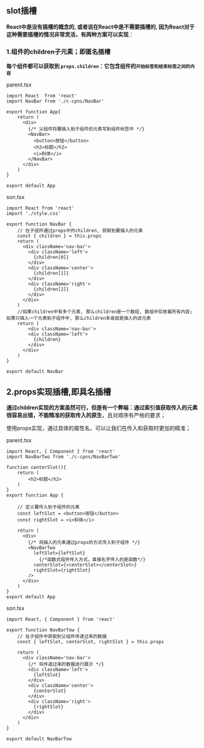 ## slot插槽

**React中是没有插槽的概念的, 或者说在React中是不需要插槽的, 因为React对于这种需要插槽的情况非常灵活，有两种方案可以实现**：

### 1.组件的children子元素；即匿名插槽

**每个组件都可以获取到 `props.children`：它包含组件的`开始标签和结束标签之间的内容`**

parent.tsx

```tsx
import React  from 'react'
import NavBar from './c-cpns/NavBar'

export function App{
    return (
      <div>
        {/* 父组件将要插入到子组件的元素写到组件标签中 */}
        <NavBar>
          <button>按钮</button>
          <h2>标题</h2>
          <i>斜体</i>
        </NavBar>
      </div>
    )
}

export default App

```

son.tsx

```tsx
import React from 'react'
import './style.css'

export function NavBar {
    // 在子组件通过props中的children, 获取到要插入的元素
    const { children } = this.props
    return (
      <div className='nav-bar'>
        <div className='left'>
          {children[0]}
        </div>
        <div className='center'>
          {children[1]}
        </div>
        <div className='right'>
          {children[2]}
        </div>
      </div>
    )
    //如果children中有多个元素, 那么children是一个数组, 数组中存放着所有内容; 如果只插入一个元素到子组件中, 那么children本身就是插入的该元素
    return (
        <div className='nav-bar'>
        <div className='left'>
          {children}
        </div>
      </div>
    )
}

export default NavBar

```

## 2.props实现插槽,即具名插槽

**通过children实现的方案虽然可行，但是有一个弊端：通过索引值获取传入的元素很容易出错，不能精准的获取传入的原生**，且对顺序有严格的要求；

使用props实现，通过具体的属性名，可以让我们在传入和获取时更加的精准；

parent.tsx

```tsx
import React, { Component } from 'react'
import NavBarTwo from './c-cpns/NavBarTwo'

function centerSlot(){
    return (
    	<h2>标题</h2>
    )
}
export function App {

    // 定义要传入到子组件的元素
    const leftSlot = <button>按钮</button>
    const rightSlot = <i>斜体</i>

    return (
      <div>
        {/* 将插入的元素通过props的方式传入到子组件 */}
        <NavBarTwo
          leftSlot={leftSlot}
            {/*函数式组件传入方式，直接名字传入的是函数*/}
          centerSlot={<centerSlot></centerSlot>}
          rightSlot={rightSlot}
        />
      </div>
    )
}
export default App
```

son.tsx

```tsx
import React, { Component } from 'react'

export function NavBarTow {
    // 在子组件中获取到父组件传递过来的数据
    const { leftSlot, centerSlot, rightSlot } = this.props

    return (
      <div className='nav-bar'>
        {/* 将传递过来的数据进行展示 */}
        <div className='left'>
          {leftSlot}
        </div>
        <div className='center'>
          {centerSlot}
        </div>
        <div className='right'>
          {rightSlot}
        </div>
      </div>
    )
}

export default NavBarTow

```

